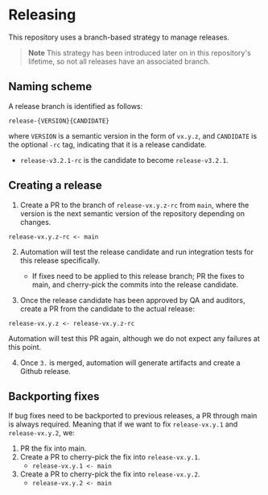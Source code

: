 # Releasing

This repository uses a branch-based strategy to manage releases.

> **Note**
> This strategy has been introduced later on in this repository's lifetime, so not all releases have an associated branch.

## Naming scheme

A release branch is identified as follows:

`release-{VERSION}{CANDIDATE}`

where `VERSION` is a semantic version in the form of `vx.y.z`, and `CANDIDATE` is the optional `-rc` tag, indicating that it is a release candidate.

- `release-v3.2.1-rc` is the candidate to become `release-v3.2.1`.

## Creating a release

1. Create a PR to the branch of `release-vx.y.z-rc` from `main`, where the version is the next semantic version of the repository depending on changes.

```
release-vx.y.z-rc <- main
```

2. Automation will test the release candidate and run integration tests for this release specifically.

    - If fixes need to be applied to this release branch; PR the fixes to main, and cherry-pick the commits into the release candidate.

3. Once the release candidate has been approved by QA and auditors, create a PR from the candidate to the actual release:

```
release-vx.y.z <- release-vx.y.z-rc
```

Automation will test this PR again, although we do not expect any failures at this point.

4. Once `3.` is merged, automation will generate artifacts and create a Github release.

## Backporting fixes

If bug fixes need to be backported to previous releases, a PR through main is always required. Meaning that if we want to fix 
`release-vx.y.1` and `release-vx.y.2`, we:

1. PR the fix into main.
2. Create a PR to cherry-pick the fix into `release-vx.y.1`.
    - `release-vx.y.1 <- main`
3. Create a PR to cherry-pick the fix into `release-vx.y.2`.
    - `release-vx.y.2 <- main`